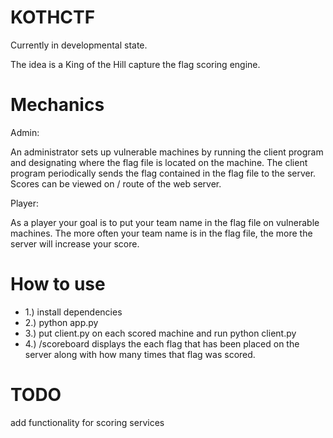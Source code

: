 # KOTHCTF

Currently in developmental state.

The idea is a King of the Hill capture the flag scoring engine. 

# Mechanics

Admin:

An administrator sets up vulnerable machines by running the client program and designating where the flag file is located on the machine. 
The client program periodically sends the flag contained in the flag file to the server. Scores can be viewed on / route of the web server.


Player:

As a player your goal is to put your team name in the flag file on vulnerable machines. The more often your team name is in the flag file, 
the more the server will increase your score.

# How to use

- 1.) install dependencies
- 2.) python app.py
- 3.) put client.py on each scored machine and run python client.py
- 4.) /scoreboard displays the each flag that has been placed on the server along with how many times that flag was scored.

# TODO

add functionality for scoring services

